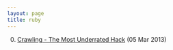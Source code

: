 ```yaml
---
layout: page
title: ruby
---
```


0. [Crawling - The Most Underrated Hack](/bookmark/2013/03/05/crawling.html) (05 Mar 2013) 
